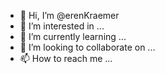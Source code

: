 - 👋 Hi, I’m @erenKraemer
- 👀 I’m interested in ...
- 🌱 I’m currently learning ...
- 💞️ I’m looking to collaborate on ...
- 📫 How to reach me ...

<!---
erenKraemer/erenKraemer is a ✨ special ✨ repository because its `README.md` (this file) appears on your GitHub profile.
You can click the Preview link to take a look at your changes.
--->
